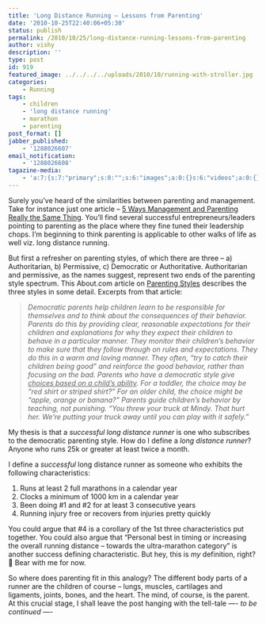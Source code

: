 ```yaml
---
title: 'Long Distance Running – Lessons from Parenting'
date: '2010-10-25T22:40:06+05:30'
status: publish
permalink: /2010/10/25/long-distance-running-lessons-from-parenting
author: vishy
description: ''
type: post
id: 919
featured_image: ../../../../uploads/2010/10/running-with-stroller.jpg
categories: 
    - Running
tags:
    - children
    - 'long distance running'
    - marathon
    - parenting
post_format: []
jabber_published:
    - '1288026607'
email_notification:
    - '1288026608'
tagazine-media:
    - 'a:7:{s:7:"primary";s:0:"";s:6:"images";a:0:{}s:6:"videos";a:0:{}s:11:"image_count";s:1:"0";s:6:"author";s:7:"2859667";s:7:"blog_id";s:7:"2786457";s:9:"mod_stamp";s:19:"2010-11-03 15:16:32";}'
---
```

Surely you’ve heard of the similarities between parenting and management. Take for instance just one article – [5 Ways Management and Parenting Really the Same Thing](http://blisstree.com/live/5-ways-management-and-parenting-really-the-same-thing-155/). You’ll find several successful entrepreneurs/leaders pointing to parenting as the place where they fine tuned their leadership chops. I’m beginning to think parenting is applicable to other walks of life as well viz. long distance running.

But first a refresher on parenting styles, of which there are three – a) Authoritarian, b) Permissive, c) Democratic or Authoritative. Authoritarian and permissive, as the names suggest, represent two ends of the parenting style spectrum. This About.com article on [Parenting Styles](http://pediatrics.about.com/od/infantparentingtips/a/04_pntg_styles.htm) describes the three styles in some detail. Excerpts from that article:

> *Democratic parents help children learn to be responsible for themselves and to think about the consequences of their behavior. Parents do this by providing clear, reasonable expectations for their children and explanations for why they expect their children to behave in a particular manner. They monitor their children’s behavior to make sure that they follow through on rules and expectations. They do this in a warm and loving manner. They often, “try to catch their children being good” and reinforce the good behavior, rather than focusing on the bad. Parents who have a democratic style give* <span style="text-decoration:underline;">*choices based on a child’s ability*</span>*. For a toddler, the choice may be “red shirt or striped shirt?” For an older child, the choice might be “apple, orange or banana?” Parents guide children’s behavior by teaching, not punishing. “You threw your truck at Mindy. That hurt her. We’re putting your truck away until you can play with it safely.”*

My thesis is that a *successful long distance runner* is one who subscribes to the democratic parenting style. How do I define a *long distance runner*? Anyone who runs 25k or greater at least twice a month.

I define a *successful* long distance runner as someone who exhibits the following characteristics:

1. Runs at least 2 full marathons in a calendar year
2. Clocks a minimum of 1000 km in a calendar year
3. Been doing #1 and #2 for at least 3 consecutive years
4. Running injury free or recovers from injuries pretty quickly

You could argue that #4 is a corollary of the 1st three characteristics put together. You could also argue that “Personal best in timing or increasing the overall running distance – towards the ultra-marathon category” is another success defining characteristic. But hey, this is *my* definition, right? 🙂 Bear with me for now.

So where does parenting fit in this analogy? The different body parts of a runner are the children of course – lungs, muscles, cartilages and ligaments, joints, bones, and the heart. The mind, of course, is the parent. At this crucial stage, I shall leave the post hanging with the tell-tale *—- to be continued —-*
